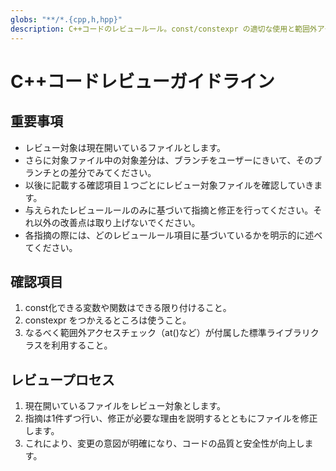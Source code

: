 ```yaml
---
globs: "**/*.{cpp,h,hpp}"
description: C++コードのレビュールール。const/constexpr の適切な使用と範囲外アクセスチェックに焦点を当てたガイドライン。
---
```


# C++コードレビューガイドライン

## 重要事項

- レビュー対象は現在開いているファイルとします。
- さらに対象ファイル中の対象差分は、ブランチをユーザーにきいて、そのブランチとの差分でみてください。
- 以後に記載する確認項目１つごとにレビュー対象ファイルを確認していきます。
- 与えられたレビュールールのみに基づいて指摘と修正を行ってください。それ以外の改善点は取り上げないでください。
- 各指摘の際には、どのレビュールール項目に基づいているかを明示的に述べてください。

## 確認項目

1. const化できる変数や関数はできる限り付けること。
2. constexpr をつかえるところは使うこと。
3. なるべく範囲外アクセスチェック（at()など）が付属した標準ライブラリクラスを利用すること。

## レビュープロセス

1. 現在開いているファイルをレビュー対象とします。
2. 指摘は1件ずつ行い、修正が必要な理由を説明するとともにファイルを修正します。
3. これにより、変更の意図が明確になり、コードの品質と安全性が向上します。
